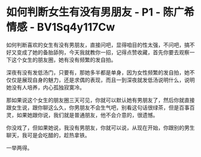 # 如何判断女生有没有男朋友 - P1 - 陈广希情感 - BV1Sq4y117Cw

如何判断喜欢的女生有没有男朋友，直接问吧，显得咱目的性太强，不问吧，搞不好又变成了她的备胎舔狗，今天我就教你一招，记得点赞收藏，首先你要去观察一下这个女生的朋友圈，她有没有频繁的发自拍。

深夜有没有发低汤门，只要有，那她多半都是单身，因为女性频繁的发自拍，她不仅仅是展现自身的魅力，还是求偶的表现，而且一到深夜就发低汤说明什么，说明她没有人培养，内心孤独寂寞冷。

那如果说这个女生的朋友圈三天可见，你就可以默认她有男朋友了，然后你就直接跟女生说，跟你聊这么久，你男朋友不会生气吧，别看这句话很绿茶，但是百事百灵，如果她跟你说，我们就是普通朋友，他不会介意的，很遗憾。

你没戏了，但如果她说，我没有男朋友，你就可以说，从现在开始，你跟别的男生聊天，我可是会吃醋的，趁热拿铁。

一举两得。